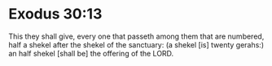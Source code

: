 # Exodus 30:13

This they shall give, every one that passeth among them that are numbered, half a shekel after the shekel of the sanctuary: (a shekel [is] twenty gerahs:) an half shekel [shall be] the offering of the LORD.